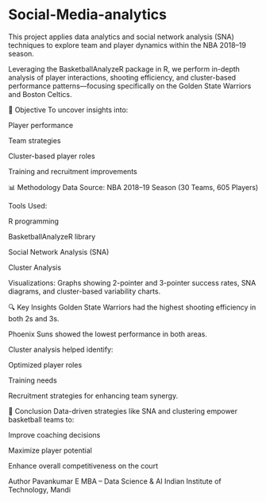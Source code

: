 # Social-Media-analytics
This project applies data analytics and social network analysis (SNA) techniques to explore team and player dynamics within the NBA 2018–19 season.

Leveraging the BasketballAnalyzeR package in R, we perform in-depth analysis of player interactions, shooting efficiency, and cluster-based performance patterns—focusing specifically on the Golden State Warriors and Boston Celtics.

📌 Objective
To uncover insights into:

Player performance

Team strategies

Cluster-based player roles

Training and recruitment improvements

📊 Methodology
Data Source: NBA 2018–19 Season (30 Teams, 605 Players)

Tools Used:

R programming

BasketballAnalyzeR library

Social Network Analysis (SNA)

Cluster Analysis

Visualizations: Graphs showing 2-pointer and 3-pointer success rates, SNA diagrams, and cluster-based variability charts.

🔍 Key Insights
Golden State Warriors had the highest shooting efficiency in both 2s and 3s.

Phoenix Suns showed the lowest performance in both areas.

Cluster analysis helped identify:

Optimized player roles

Training needs

Recruitment strategies for enhancing team synergy.

🏁 Conclusion
Data-driven strategies like SNA and clustering empower basketball teams to:

Improve coaching decisions

Maximize player potential

Enhance overall competitiveness on the court

Author
Pavankumar E
MBA – Data Science & AI
Indian Institute of Technology, Mandi

